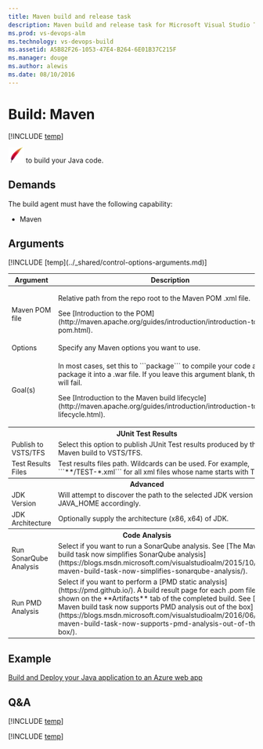 ```yaml
---
title: Maven build and release task
description: Maven build and release task for Microsoft Visual Studio Team Services (VSTS) and Microsoft Team Foundation Server (TFS)
ms.prod: vs-devops-alm
ms.technology: vs-devops-build
ms.assetid: A5B82F26-1053-47E4-B264-6E01B37C215F
ms.manager: douge
ms.author: alewis
ms.date: 08/10/2016
---
```


# Build: Maven

[!INCLUDE [temp](../../_shared/version-tfs-2015-rtm.md)]

![Build: Maven](_img/maven.png) to build your Java code.

## Demands

The build agent must have the following capability:

 * Maven

## Arguments

<table>
<thead>
<tr>
<th>Argument</th>
<th>Description</th>
</tr>
</thead>
<tr>
<td>Maven POM file </td>
<td><p>Relative path from the repo root to the Maven POM .xml file.</p>
<p>See [Introduction to the POM](http://maven.apache.org/guides/introduction/introduction-to-the-pom.html).</p></td>
</tr>
<tr>
<td>Options</td>
<td>Specify any Maven options you want to use.</td>
</tr>
<tr>
<td>Goal(s)</td>
<td><p>In most cases, set this to ```package``` to compile your code and package it into a .war file. If you leave this argument blank, the build will fail.</p>
<p>See [Introduction to the Maven build lifecycle](http://maven.apache.org/guides/introduction/introduction-to-the-lifecycle.html).</p></td>
</tr>
<tr>
<th style="text-align: center" colspan="2">JUnit Test Results</th>
</tr>
<tr>
<td>Publish to VSTS/TFS </td>
<td>Select this option to publish JUnit Test results produced by the Maven build to VSTS/TFS.</td>
</tr>
<tr>
<td>Test Results Files</td>
<td>Test results files path.  Wildcards can be used.  For example, ```**/TEST-*.xml``` for all xml files whose name starts with TEST-."</td>
</tr>
<tr>
<th style="text-align: center" colspan="2">Advanced</th>
</tr>
<tr>
<td>JDK Version</td>
<td>Will attempt to discover the path to the selected JDK version and set JAVA_HOME accordingly.</td>
</tr>
<tr>
<td>JDK Architecture</td>
<td>Optionally supply the architecture (x86, x64) of JDK.</td>
</tr>
<tr>
<th style="text-align: center" colspan="2">Code Analysis</th>
</tr>
<tr>
<td>Run SonarQube Analysis</td>
<td>Select if you want to run a SonarQube analysis.
See [The Maven build task now simplifies SonarQube analysis](https://blogs.msdn.microsoft.com/visualstudioalm/2015/10/08/the-maven-build-task-now-simplifies-sonarqube-analysis/).
</td>
</tr>
<tr>
<td>Run PMD Analysis</td>
<td>Select if you want to perform a [PMD static analysis](https://pmd.github.io/).
A build result page for each .pom file is shown on the **Artifacts** tab of the completed build.
See [The Maven build task now supports PMD analysis out of the box](https://blogs.msdn.microsoft.com/visualstudioalm/2016/06/15/the-maven-build-task-now-supports-pmd-analysis-out-of-the-box/).
</td>
</tr>
[!INCLUDE [temp](../_shared/control-options-arguments.md)]
</table>

## Example

[Build and Deploy your Java application to an Azure web app](../../apps/java/build-maven.md)


## Q&A
<!-- BEGINSECTION class="md-qanda" -->

[!INCLUDE [temp](../../_shared/qa-agents.md)]

[!INCLUDE [temp](../../_shared/qa-versions.md)]

<!-- ENDSECTION -->
